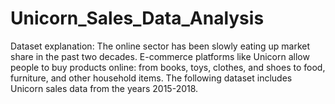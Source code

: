 # Unicorn_Sales_Data_Analysis

Dataset explanation:
The online sector has been slowly eating up market share in the past two decades. E-commerce platforms like Unicorn allow people to buy products online: from books, toys, clothes, and shoes to food, furniture, and other household items. The following dataset includes Unicorn sales data from the years 2015-2018.
